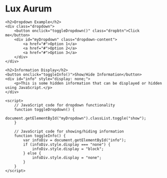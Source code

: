 <!DOCTYPE html>
<html>
<head>
    <title>Lux Aurum</title>
    <link rel="stylesheet" type="text/css" href="style.css">
    <style>
        /* Add any additional CSS styles here */
    </style>
</head>
<body>
    <h1>Lux Aurum</h1>
    
    <h2>Dropdown Example</h2>
    <div class="dropdown">
        <button onclick="toggleDropdown()" class="dropbtn">Click me</button>
        <div id="myDropdown" class="dropdown-content">
            <a href="#">Option 1</a>
            <a href="#">Option 2</a>
            <a href="#">Option 3</a>
        </div>
    </div>
    
    <h2>Information Display</h2>
    <button onclick="toggleInfo()">Show/Hide Information</button>
    <div id="info" style="display: none;">
        <p>This is some hidden information that can be displayed or hidden using JavaScript.</p>
    </div>
    
    <script>
        // JavaScript code for dropdown functionality
        function toggleDropdown() {
            document.getElementById("myDropdown").classList.toggle("show");
        }
        
        // JavaScript code for showing/hiding information
        function toggleInfo() {
            var infoDiv = document.getElementById("info");
            if (infoDiv.style.display === "none") {
                infoDiv.style.display = "block";
            } else {
                infoDiv.style.display = "none";
            }
        }
    </script>
</body>
</html>
